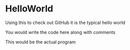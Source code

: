 # HelloWorld
Using this to check out GitHub it is the typical hello world

You would write the code here along with comments 

This would be the actual program
